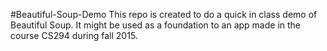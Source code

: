 #Beautiful-Soup-Demo
This repo is created to do a quick in class demo of Beautiful Soup. It might be used as a foundation to an app made in the course CS294 during fall 2015.
